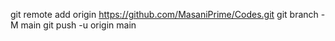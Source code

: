 git remote add origin https://github.com/MasaniPrime/Codes.git
git branch -M main
git push -u origin main
